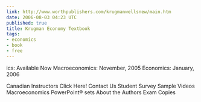 ```yaml
---
link: http://www.worthpublishers.com/krugmanwellsnew/main.htm
date: 2006-08-03 04:23 UTC
published: true
title: Krugman Economy Textbook
tags:
- economics
- book
- free
---
```


ics: Available Now
Macroeconomics: November, 2005
Economics: January, 2006


Canadian Instructors Click Here!
Contact Us
   Student Survey
   Sample Videos
   Macroeconomics
 PowerPoint® sets
   About the Authors
     Exam Copies
